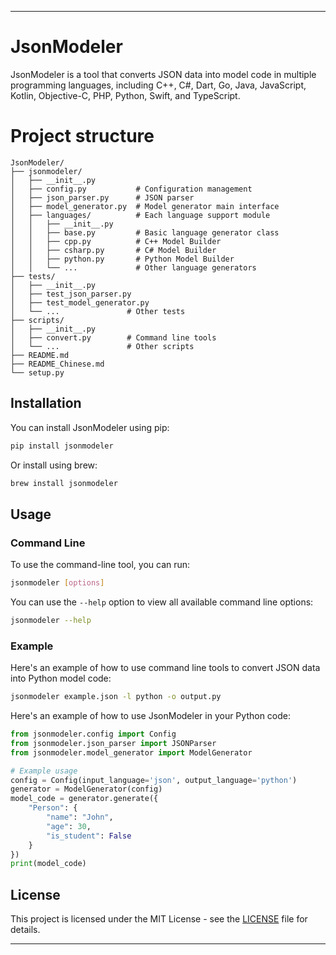 
---

# JsonModeler

JsonModeler is a tool that converts JSON data into model code in multiple programming languages, including C++, C#, Dart, Go, Java, JavaScript, Kotlin, Objective-C, PHP, Python, Swift, and TypeScript.

# Project structure

```
JsonModeler/
├── jsonmodeler/
│   ├── __init__.py
│   ├── config.py           # Configuration management
│   ├── json_parser.py      # JSON parser
│   ├── model_generator.py  # Model generator main interface
│   ├── languages/          # Each language support module
│   │   ├── __init__.py
│   │   ├── base.py         # Basic language generator class
│   │   ├── cpp.py          # C++ Model Builder
│   │   ├── csharp.py       # C# Model Builder
│   │   ├── python.py       # Python Model Builder
│   │   └── ...             # Other language generators
├── tests/
│   ├── __init__.py
│   ├── test_json_parser.py
│   ├── test_model_generator.py
│   └── ...               # Other tests
├── scripts/
│   ├── __init__.py
│   ├── convert.py        # Command line tools
│   └── ...               # Other scripts
├── README.md
├── README_Chinese.md
└── setup.py
```

## Installation

You can install JsonModeler using pip:

```bash
pip install jsonmodeler
```
Or install using brew:

```bash
brew install jsonmodeler
```

## Usage

### Command Line

To use the command-line tool, you can run:

```bash
jsonmodeler [options]
```

You can use the `--help` option to view all available command line options:

```bash
jsonmodeler --help
```

### Example

Here's an example of how to use command line tools to convert JSON data into Python model code:

```bash
jsonmodeler example.json -l python -o output.py
```

Here's an example of how to use JsonModeler in your Python code:

```python
from jsonmodeler.config import Config
from jsonmodeler.json_parser import JSONParser
from jsonmodeler.model_generator import ModelGenerator

# Example usage
config = Config(input_language='json', output_language='python')
generator = ModelGenerator(config)
model_code = generator.generate({
    "Person": {
        "name": "John",
        "age": 30,
        "is_student": False
    }
})
print(model_code)
```

## License

This project is licensed under the MIT License - see the [LICENSE](LICENSE) file for details.

---
